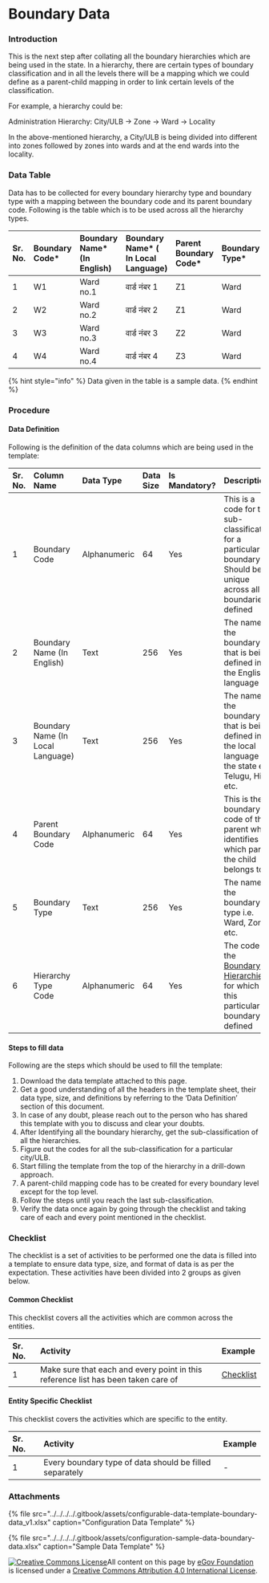 # Boundary Data

### Introduction

This is the next step after collating all the boundary hierarchies which are being used in the state. In a hierarchy, there are certain types of boundary classification and in all the levels there will be a mapping which we could define as a parent-child mapping in order to link certain levels of the classification.

For example, a hierarchy could be:

Administration Hierarchy: City/ULB → Zone → Ward → Locality

In the above-mentioned hierarchy, a City/ULB is being divided into different into zones followed by zones into wards and at the end wards into the locality.

### Data Table

Data has to be collected for every boundary hierarchy type and boundary type with a mapping between the boundary code and its parent boundary code. Following is the table which is to be used across all the hierarchy types.

| Sr. No. | Boundary Code\* | Boundary Name\* \(In English\) | Boundary Name\* \( In Local Language\) | Parent Boundary Code\* | Boundary Type\* | Hierarchy Type Code\* |
| :--- | :--- | :--- | :--- | :--- | :--- | :--- |
| 1 | W1 | Ward no.1 | वार्ड नंबर 1 | Z1 | Ward | ADM |
| 2 | W2 | Ward no.2 | वार्ड नंबर 2 | Z1 | Ward | ADM |
| 3 | W3 | Ward no.3 | वार्ड नंबर 3 | Z2 | Ward | ADM |
| 4 | W4 | Ward no.4 | वार्ड नंबर 4 | Z3 | Ward | ADM |

{% hint style="info" %}
Data given in the table is a sample data.
{% endhint %}

### Procedure

#### Data Definition

Following is the definition of the data columns which are being used in the template:

| Sr. No. | Column Name | Data Type | Data Size | Is Mandatory? | Description |
| :--- | :--- | :--- | :--- | :--- | :--- |
| 1 | Boundary Code | Alphanumeric | 64 | Yes | This is a code for the sub-classification for a particular boundary. Should be unique across all boundaries defined |
| 2 | Boundary Name \(In English\) | Text | 256 | Yes | The name of the boundary that is being defined in the English language |
| 3 | Boundary Name \(In Local Language\) | Text | 256 | Yes | The name of the boundary that is being defined in the local language of the state e.g. Telugu, Hindi etc. |
| 4 | Parent Boundary Code | Alphanumeric | 64 | Yes | This is the boundary code of the parent which identifies to which parent the child belongs to |
| 5 | Boundary Type | Text | 256 | Yes | The name of the boundary type i.e. Ward, Zone etc. |
| 6 | Hierarchy Type Code | Alphanumeric | 64 | Yes | The code of the [Boundary Hierarchies ](boundary-hierarchies.md)for which this particular boundary is defined |

#### Steps to fill data

Following are the steps which should be used to fill the template:

1. Download the data template attached to this page.
2. Get a good understanding of all the headers in the template sheet, their data type, size, and definitions by referring to the ‘Data Definition’ section of this document.
3. In case of any doubt, please reach out to the person who has shared this template with you to discuss and clear your doubts.
4. After Identifying all the boundary hierarchy, get the sub-classification of all the hierarchies.
5. Figure out the codes for all the sub-classification for a particular city/ULB.
6. Start filling the template from the top of the hierarchy in a drill-down approach.
7. A parent-child mapping code has to be created for every boundary level except for the top level.
8. Follow the steps until you reach the last sub-classification.
9. Verify the data once again by going through the checklist and taking care of each and every point mentioned in the checklist.

### Checklist

The checklist is a set of activities to be performed one the data is filled into a template to ensure data type, size, and format of data is as per the expectation. These activities have been divided into 2 groups as given below.

#### Common Checklist

This checklist covers all the activities which are common across the entities.

| Sr. No. | Activity | Example |
| :--- | :--- | :--- |
| 1 | Make sure that each and every point in this reference list has been taken care of | [Checklist](../../module-setup/common-config/checklist.md) |

#### Entity Specific Checklist

This checklist covers the activities which are specific to the entity.

| Sr. No. | Activity | Example |
| :--- | :--- | :--- |
| 1 | Every boundary type of data should be filled separately | - |

### Attachments

{% file src="../../../../.gitbook/assets/configurable-data-template-boundary-data\_v1.xlsx" caption="Configuration Data Template" %}

{% file src="../../../../.gitbook/assets/configuration-sample-data-boundary-data.xlsx" caption="Sample Data Template" %}



 [![Creative Commons License](https://i.creativecommons.org/l/by/4.0/80x15.png)​](http://creativecommons.org/licenses/by/4.0/)All content on this page by [eGov Foundation](https://egov.org.in/) is licensed under a [Creative Commons Attribution 4.0 International License](http://creativecommons.org/licenses/by/4.0/).

